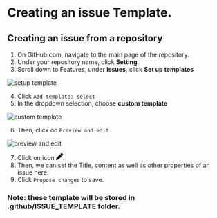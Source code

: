 # Creating an issue Template.

## Creating an issue from a repository

1. On GitHub.com, navigate to the main page of the repository.
2. Under your repository name, click  **Setting**.
3. Scroll down to Features, under **issues**, click **Set up templates**

<img src="https://github.com/quochieu586/working-process/assets/131350457/13b48e23-0043-451e-b2e0-cf0d192f07a7" alt="setup template" style="height:300px" />


4. Click `Add template: select`
5. In the dropdown selection, choose **custom template**

<img src="https://github.com/quochieu586/working-process/assets/131350457/ce4ff667-f15b-4229-89eb-6ff25d623292" alt="custom template" style="height:200px" />

6. Then, click on `Preview and edit`

<img src="https://github.com/quochieu586/working-process/assets/131350457/2cfac5da-6912-4933-9f25-e6f0c0288ca7" alt="preview and edit" style="height:200px" />


7. Click on icon  <img src="../src/assets/icon/pen-solid.svg" alt="setting" style="height:16px;width:16px"/>.
8. Then, we can set the Title, content as well as other properties of an issue here.
9. Click `Propose changes` to save.

### Note: these template will be stored in .github/ISSUE_TEMPLATE folder.
